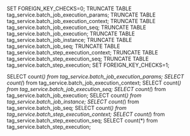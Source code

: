 SET FOREIGN_KEY_CHECKS=0;
TRUNCATE TABLE tag_service.batch_job_execution_params;
TRUNCATE TABLE tag_service.batch_job_execution_context;
TRUNCATE TABLE tag_service.batch_job_execution_seq;
TRUNCATE TABLE tag_service.batch_job_execution;
TRUNCATE TABLE tag_service.batch_job_instance;
TRUNCATE TABLE tag_service.batch_job_seq;
TRUNCATE TABLE tag_service.batch_step_execution_context;
TRUNCATE TABLE tag_service.batch_step_execution_seq;
TRUNCATE TABLE tag_service.batch_step_execution;
SET FOREIGN_KEY_CHECKS=1;

SELECT count(*) from tag_service.batch_job_execution_params;
SELECT count(*) from tag_service.batch_job_execution_context;
SELECT count(*) from tag_service.batch_job_execution_seq;
SELECT count(*) from tag_service.batch_job_execution;
SELECT count(*) from tag_service.batch_job_instance;
SELECT count(*) from tag_service.batch_job_seq;
SELECT count(*) from tag_service.batch_step_execution_context;
SELECT count(*) from tag_service.batch_step_execution_seq;
SELECT count(*) from tag_service.batch_step_execution;
